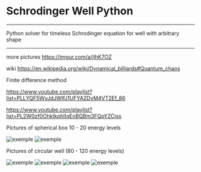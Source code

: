 # Schrodinger Well Python
***
Python solver for timeless Schrodinger equation for well with arbitrary shape
***
more  pictures https://imgur.com/a/jlhK7OZ

wiki https://en.wikipedia.org/wiki/Dynamical_billiards#Quantum_chaos

Finite difference method 

https://www.youtube.com/playlist?list=PLLYQF5WvJdJWIfJ1UFYA2DvM4VT2Ef_86

https://www.youtube.com/playlist?list=PL2W0zf0OhkIkphlIqEnBQBm3FQpYZCjss


Pictures of spherical box 10 - 20 energy levels

![exemple](https://i.imgur.com/D6Omssq.png)
![exemple](https://i.imgur.com/pvebRwt.png)

Pictures of circular well (80 - 120 energy levels)

![exemple](https://i.imgur.com/LnpVZ3X.png)
![exemple](https://i.imgur.com/E7WPIf2.png)
![exemple](https://i.imgur.com/4PIo8zA.png)
![exemple](https://i.imgur.com/RXse9CG.png)
